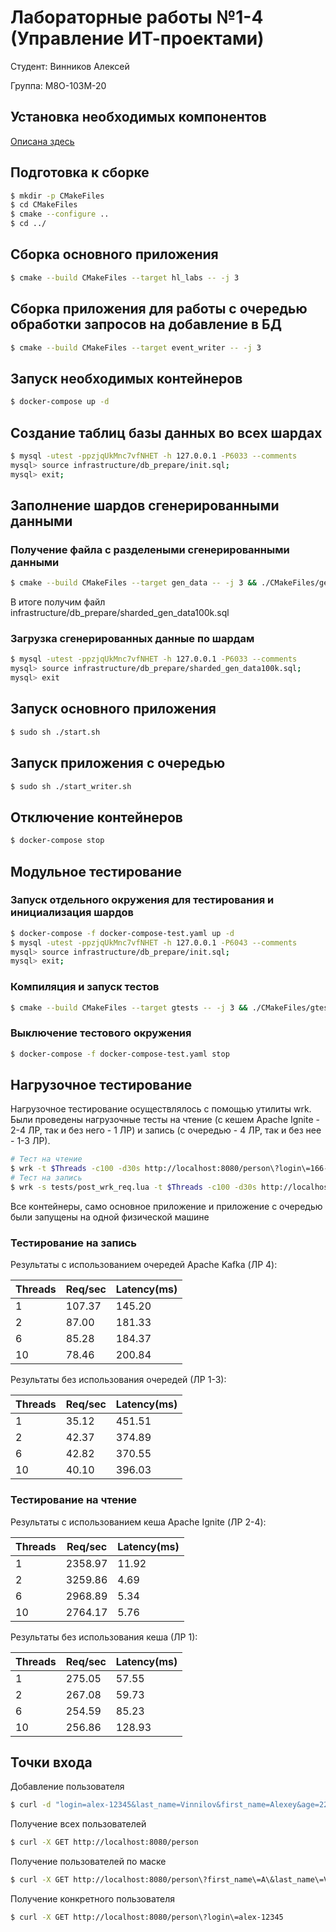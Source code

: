 # Лабораторные работы №1-4 (Управление ИТ-проектами) #
Студент: Винников Алексей

Группа: М8О-103М-20
## Установка необходимых компонентов ##
[Описана здесь](https://github.com/DVDemon/hl_mai_lab_01/blob/master/README.md)

## Подготовка к сборке ##

```bash
$ mkdir -p CMakeFiles
$ cd CMakeFiles
$ cmake --configure ..
$ cd ../
```

## Сборка основного приложения ##
```bash
$ cmake --build CMakeFiles --target hl_labs -- -j 3
```

## Сборка приложения для работы с очередью обработки запросов на добавление в БД ##
```bash
$ cmake --build CMakeFiles --target event_writer -- -j 3
```

## Запуск необходимых контейнеров ##
```bash
$ docker-compose up -d
```
## Создание таблиц базы данных во всех шардах ##

```bash
$ mysql -utest -ppzjqUkMnc7vfNHET -h 127.0.0.1 -P6033 --comments
mysql> source infrastructure/db_prepare/init.sql;
mysql> exit;
```
## Заполнение шардов сгенерированными данными ##
### Получение файла с разделеными сгенерированными данными ##
```bash
$ cmake --build CMakeFiles --target gen_data -- -j 3 && ./CMakeFiles/gen_data
```
В итоге получим файл infrastructure/db_prepare/sharded_gen_data100k.sql

### Загрузка сгенерированных данные по шардам ###
```bash
$ mysql -utest -ppzjqUkMnc7vfNHET -h 127.0.0.1 -P6033 --comments
mysql> source infrastructure/db_prepare/sharded_gen_data100k.sql;
mysql> exit
```
## Запуск основного приложения ##
```bash
$ sudo sh ./start.sh
```

## Запуск приложения с очередью ##
```bash
$ sudo sh ./start_writer.sh
```

## Отключение контейнеров ##
```bash
$ docker-compose stop
```

## Модульное тестирование ##
### Запуск отдельного окружения для тестирования и инициализация шардов ###
```bash
$ docker-compose -f docker-compose-test.yaml up -d
$ mysql -utest -ppzjqUkMnc7vfNHET -h 127.0.0.1 -P6043 --comments
mysql> source infrastructure/db_prepare/init.sql;
mysql> exit;
```
### Компиляция и запуск тестов ###
```bash
$ cmake --build CMakeFiles --target gtests -- -j 3 && ./CMakeFiles/gtests
```
### Выключение тестового окружения ###
```bash
$ docker-compose -f docker-compose-test.yaml stop
```

## Нагрузочное тестирование ##
Нагрузочное тестирование осуществлялось с помощью утилиты wrk. Были проведены нагрузочные тесты на чтение (с кешем Apache Ignite - 2-4 ЛР, так и без него - 1 ЛР) и запись (с очередью - 4 ЛР, так и без нее - 1-3 ЛР).

```bash
# Тест на чтение
$ wrk -t $Threads -c100 -d30s http://localhost:8080/person\?login\=166-06-8645
# Тест на запись
$ wrk -s tests/post_wrk_req.lua -t $Threads -c100 -d30s http://localhost:8080
```

Все контейнеры, само основное приложение и приложение с очередью были запущены на одной физической машине

### Тестирование на запись ###

Результаты с использованием очередей Apache Kafka (ЛР 4):

Threads | Req/sec | Latency(ms)
--- | --- | ---
1 | 107.37 | 145.20
2 | 87.00 | 181.33
6 | 85.28 | 184.37
10 | 78.46 | 200.84

Результаты без использования очередей (ЛР 1-3):

Threads | Req/sec | Latency(ms)
--- | --- | ---
1 | 35.12 | 451.51
2 | 42.37 | 374.89
6 | 42.82 | 370.55
10 | 40.10| 396.03

### Тестирование на чтение ###

Результаты с использованием кеша Apache Ignite (ЛР 2-4):

Threads | Req/sec | Latency(ms)
--- | --- | ---
1 | 2358.97 | 11.92
2 | 3259.86 | 4.69
6 | 2968.89 | 5.34
10 | 2764.17 | 5.76

Результаты без использования кеша (ЛР 1):

Threads | Req/sec | Latency(ms)
--- | --- | ---
1 | 275.05 | 57.55
2 | 267.08 | 59.73
6 | 254.59 | 85.23
10 | 256.86 | 128.93

## Точки входа ##
Добавление пользователя
```bash
$ curl -d "login=alex-12345&last_name=Vinnilov&first_name=Alexey&age=22" -X POST http://localhost:8080/person
```
Получение всех пользователей
```bash
$ curl -X GET http://localhost:8080/person
```
Получение пользователей по маске
```bash
$ curl -X GET http://localhost:8080/person\?first_name\=A\&last_name\=Vi
```
Получение конкретного пользователя
```bash
$ curl -X GET http://localhost:8080/person\?login\=alex-12345
```
